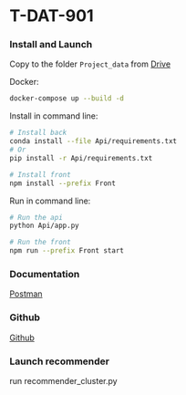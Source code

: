 # T-DAT-901

### Install and Launch

Copy to the folder `Project_data` from [Drive](https://drive.google.com/drive/folders/1VBhMUqNjBsU9W719EIS9eXOvlr1cH8iX?usp=sharing)

Docker:
```bash
docker-compose up --build -d
```

Install in command line:
```bash
# Install back
conda install --file Api/requirements.txt
# Or
pip install -r Api/requirements.txt

# Install front
npm install --prefix Front
```

Run in command line:
```bash
# Run the api
python Api/app.py

# Run the front
npm run --prefix Front start
```



### Documentation

[Postman](https://documenter.getpostman.com/view/12914728/VVBZR4tw)

### Github

[Github](https://github.com/lucasbodin/T-DAT-901)

### Launch recommender

run recommender_cluster.py